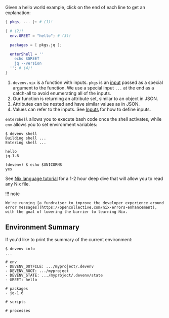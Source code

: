 Given a hello world example, click on the end of each line to get an explanation:

```nix title="devenv.nix"
{ pkgs, ... }: # (1)!

{ # (2)!
  env.GREET = "hello"; # (3)!

  packages = [ pkgs.jq ];

  enterShell = ''
    echo $GREET
    jq --version
  ''; # (4)!
}
```

1. ``devenv.nix`` is a function with inputs. `pkgs` is an [input](inputs.md) passed as a special argument to the function.
  We use a special input ``...`` at the end as a catch-all to avoid enumerating all of the inputs.
2. Our function is returning an attribute set, similar to an object in JSON.
3. Attributes can be nested and have similar values as in JSON.
4. Values can refer to the inputs. See [Inputs](inputs.md) for how to define inputs.


``enterShell`` allows you to execute bash code once the shell activates, while ``env`` allows you to set environment variables:

```shell-session
$ devenv shell
Building shell ...
Entering shell ...

hello
jq-1.6

(devenv) $ echo $UNICORNS
yes
```




See [Nix language tutorial](https://nix.dev/tutorials/nix-language) for a 1-2 hour deep dive 
that will allow you to read any Nix file.

!!! note

    We're running [a fundraiser to improve the developer experience around error messages](https://opencollective.com/nix-errors-enhancement), with the goal of lowering the barrier to learning Nix.

## Environment Summary

If you'd like to print the summary of the current environment:

```shell-session
$ devenv info 
...

# env
- DEVENV_DOTFILE: .../myproject/.devenv
- DEVENV_ROOT: .../myproject
- DEVENV_STATE: .../myproject/.devenv/state
- GREET: hello

# packages
- jq-1.6

# scripts

# processes

```
